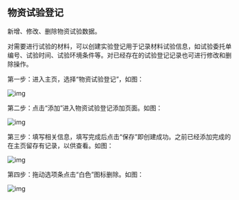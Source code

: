 ## **物资试验登记**

新增、修改、删除物资试验数据。

对需要进行试验的材料，可以创建实验登记用于记录材料试验信息，如试验委托单编号、试验时间、试验环境条件等。对已经存在的试验登记记录也可进行修改和删除操作。

 

第一步：进入主页，选择“物资试验登记”，如图：

![img](/markdown/markdownImg/img125.png) 

第二步：点击“添加”进入物资试验登记添加页面。如图：

![img](/markdown/markdownImg/img126.png) 

第三步：填写相关信息，填写完成后点击“保存”即创建成功。之前已经添加完成的在主页留存有记录，以供查看。如图：

![img](/markdown/markdownImg/img127.png) 

 

第四步：拖动选项条点击“白色”图标删除。如图：

![img](/markdown/markdownImg/img128.png) 

 